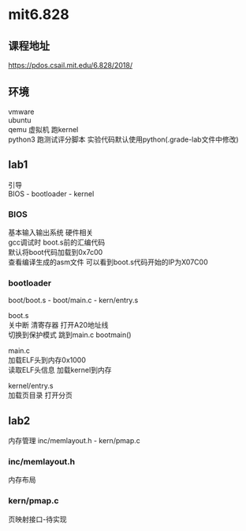 # mit6.828
## 课程地址
https://pdos.csail.mit.edu/6.828/2018/
## 环境
vmware   
ubuntu    
qemu 虚拟机 跑kernel  
python3 跑测试评分脚本 实验代码默认使用python(.grade-lab文件中修改)   

## lab1 
引导   
BIOS - bootloader - kernel   

### BIOS
基本输入输出系统 硬件相关   
gcc调试时 boot.s前的汇编代码   
默认将boot代码加载到0x7c00  
查看编译生成的asm文件 可以看到boot.s代码开始的IP为X07C00
     
### bootloader
boot/boot.s  -  boot/main.c  -   kern/entry.s  

boot.s  
关中断 清寄存器 打开A20地址线  
切换到保护模式 跳到main.c bootmain()    

main.c  
加载ELF头到内存0x1000  
读取ELF头信息 加载kernel到内存  

kernel/entry.s  
加载页目录 打开分页

## lab2
内存管理
inc/memlayout.h  -  kern/pmap.c  

### inc/memlayout.h
内存布局

### kern/pmap.c
页映射接口-待实现
